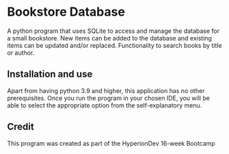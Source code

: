 # Bookstore Database

A python program that uses SQLite to access and manage the database for a small bookstore.
New items can be added to the database and existing items can be updated and/or replaced.
Functionality to search books by title or author.

## Installation and use

Apart from having python 3.9 and higher, this application has no other prerequisites.
Once you run the program in your chosen IDE, you will be able to select the appropriate option from the self-explanatory menu.

## Credit

This program was created as part of the HyperionDev 16-week Bootcamp
